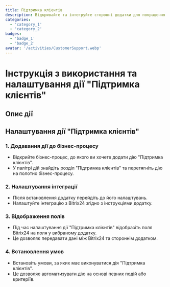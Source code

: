 ```yaml
---
title: Підтримка клієнтів
description: Відкривайте та інтегруйте сторонні додатки для покращення вашого бізнесу.
categories: 
  - 'category_1'
  - 'category_2'
badges: 
  - 'badge_1'
  - 'badge_2'
avatar: '/activities/CustomerSupport.webp'
---
```

# Інструкція з використання та налаштування дії "Підтримка клієнтів"

## Опис дії

## **Налаштування дії "Підтримка клієнтів"**

### 1. Додавання дії до бізнес-процесу
- Відкрийте бізнес-процес, до якого ви хочете додати дію "Підтримка клієнтів".
- У палітрі дій знайдіть розділ "Підтримка клієнтів" та перетягніть дію на полотно бізнес-процесу.

### 2. Налаштування інтеграції
- Після встановлення додатку перейдіть до його налаштувань.
- Налаштуйте інтеграцію з Bitrix24 згідно з інструкціями додатку.

### 3. Відображення полів
- Під час налаштування дії "Підтримка клієнтів" відобразіть поля Bitrix24 на поля у вибраному додатку.
- Це дозволяє передавати дані між Bitrix24 та стороннім додатком.

### 4. Встановлення умов
- Встановіть умови, за яких має виконуватися дія "Підтримка клієнтів".
- Це дозволяє автоматизувати дію на основі певних подій або критеріїв.